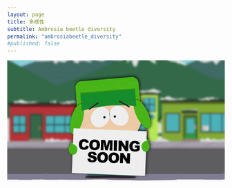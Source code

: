 ```yaml
---
layout: page
title: 多樣性
subtitle: Ambrosia beetle diversity
permalink: "ambrosiabeetle_diversity"
#published: false
---
```

![](/assets/img/ComingSoon_Kyle.jpg)
